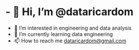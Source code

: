 # - 👋 Hi, I’m @dataricardom
- 👀 I’m interested in engineering and data analysis
- 🌱 I’m currently learning data engineering
- 📫 How to reach me dataricardom@gmail.com

<!---
dataricardom/dataricardom is a ✨ special ✨ repository because its `README.md` (this file) appears on your GitHub profile.
You can click the Preview link to take a look at your changes.
--->

